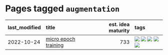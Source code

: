 # Pages tagged `augmentation`

|last_modified|title|est. idea maturity|tags
|:---|:---|---:|:---|
|2022-10-24|[micro epoch training](../micro-epoch.md)|733|[![](https://img.shields.io/badge/tag-augmentation-35d420)](../tags/augmentation.md) [![](https://img.shields.io/badge/tag-dataset-fecb83)](../tags/dataset.md) [![](https://img.shields.io/badge/tag-heuristics-32d44f)](../tags/heuristics.md) [![](https://img.shields.io/badge/tag-tooling-4aea2)](../tags/tooling.md) [![](https://img.shields.io/badge/tag-training-ebbec3)](../tags/training.md)|